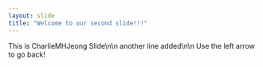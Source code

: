 ```yaml
---
layout: slide
title: "Welcome to our second slide!!!"
---
```

This is CharlieMHJeong Slide\n\n
another line added\n\n
Use the left arrow to go back!
